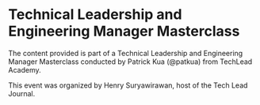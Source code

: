 # Technical Leadership and Engineering Manager Masterclass

The content provided is part of a Technical Leadership and Engineering Manager Masterclass conducted by Patrick Kua (@patkua) from TechLead Academy. 

This event was organized by Henry Suryawirawan, host of the Tech Lead Journal.
